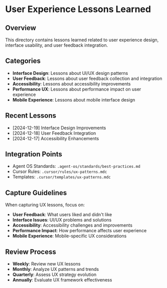 # User Experience Lessons Learned

## Overview
This directory contains lessons learned related to user experience design, interface usability, and user feedback integration.

## Categories
- **Interface Design**: Lessons about UI/UX design patterns
- **User Feedback**: Lessons about user feedback collection and integration
- **Accessibility**: Lessons about accessibility improvements
- **Performance UX**: Lessons about performance impact on user experience
- **Mobile Experience**: Lessons about mobile interface design

## Recent Lessons
- [2024-12-19] Interface Design Improvements
- [2024-12-18] User Feedback Integration
- [2024-12-17] Accessibility Enhancements

## Integration Points
- Agent OS Standards: `.agent-os/standards/best-practices.md`
- Cursor Rules: `.cursor/rules/ux-patterns.mdc`
- Templates: `.cursor/templates/ux-patterns.mdc`

## Capture Guidelines
When capturing UX lessons, focus on:
- **User Feedback**: What users liked and didn't like
- **Interface Issues**: UI/UX problems and solutions
- **Accessibility**: Accessibility challenges and improvements
- **Performance Impact**: How performance affects user experience
- **Mobile Experience**: Mobile-specific UX considerations

## Review Process
- **Weekly**: Review new UX lessons
- **Monthly**: Analyze UX patterns and trends
- **Quarterly**: Assess UX strategy evolution
- **Annually**: Evaluate UX framework effectiveness 